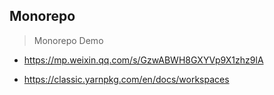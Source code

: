 ## Monorepo

> Monorepo Demo

- https://mp.weixin.qq.com/s/GzwABWH8GXYVp9X1zhz9lA

- https://classic.yarnpkg.com/en/docs/workspaces